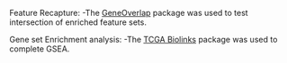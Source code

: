 Feature Recapture:
  -The [GeneOverlap](https://www.bioconductor.org/packages/release/bioc/html/GeneOverlap.html) package was used to test intersection of enriched feature sets. 

Gene set Enrichment analysis:
  -The [TCGA Biolinks](https://bioconductor.org/packages/release/bioc/html/TCGAbiolinks.html) package was used to complete GSEA.
